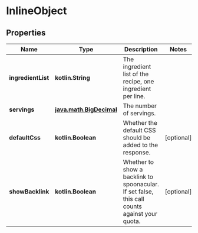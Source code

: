 
# InlineObject

## Properties
Name | Type | Description | Notes
------------ | ------------- | ------------- | -------------
**ingredientList** | **kotlin.String** | The ingredient list of the recipe, one ingredient per line. | 
**servings** | [**java.math.BigDecimal**](java.math.BigDecimal.md) | The number of servings. | 
**defaultCss** | **kotlin.Boolean** | Whether the default CSS should be added to the response. |  [optional]
**showBacklink** | **kotlin.Boolean** | Whether to show a backlink to spoonacular. If set false, this call counts against your quota. |  [optional]



